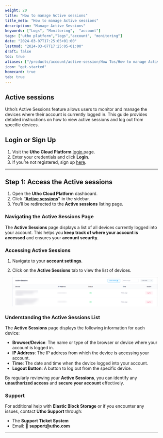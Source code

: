 ```yaml
---
weight: 20
title: "How to manage Active sessions"
title_meta: "How to manage Active sessions"
description: "Manage Active Sessions"
keywords: ["Logs", "Monitoring",  "account"]
tags: ["utho platform","logs","account", "monitoring"]
date: "2024-03-07T17:25:05+01:00"
lastmod: "2024-03-07T17:25:05+01:00"
draft: false
toc: true
aliases: ["/products/account/active-session/How Tos/How to manage Active sessions"]
icon: "get-started"
homecard: true
tab: true
---
```

## Active sessions

Utho’s Active Sessions feature allows users to monitor and manage the devices where their account is currently logged in. This guide provides detailed instructions on how to view active sessions and log out from specific devices.

## **Login or Sign Up**

1. Visit the **Utho Cloud Platform** [login ](https://console.utho.com/login)page.
2. Enter your credentials and click  **Login**.
3. If you’re not registered, sign up [here](https://console.utho.com/signup).

---

## **Step 1: Access the Active sessions**

1. Open the **Utho Cloud Platform** dashboard.
2. Click **"[Active sessions](https://console.utho.com/active-session)"** in the sidebar.
3. You’ll be redirected to the **Active sessions** listing page.

### Navigating the Active Sessions Page

The **Active Sessions** page displays a list of all devices currently logged into your account. This helps you **keep track of where your account is accessed** and ensures your **account security**.

### **Accessing Active Sessions**

1. Navigate to your **account settings**.
2. Click on the **Active Sessions** tab to view the list of devices.

   ![1743661129963](image/index/1743661129963.png)

### **Understanding the Active Sessions List**

The **Active Sessions** page displays the following information for each device:

- **Browser/Device**: The name or type of the browser or device where your account is logged in.
- **IP Address**: The IP address from which the device is accessing your account.
- **Time**: The date and time when the device logged into your account.
- **Logout Button**: A button to log out from the specific device.

By regularly reviewing your **Active Sessions**, you can identify any **unauthorized access** and **secure your account** effectively.

### Support

For additional help with **Elastic Block Storage** or if you encounter any issues, contact **Utho Support** through:

- The **Support Ticket System**
- Email: 📩 **[support@utho.com](support@utho.com)**

---
